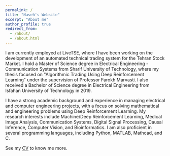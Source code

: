 ```yaml
---
permalink: /
title: "Naseh's Website"
excerpt: "About me"
author_profile: true
redirect_from: 
  - /about/
  - /about.html
---
```

I am currently employed at LiveTSE, where I have been working on the development of an automated technical trading system for the Tehran Stock Market. I hold a Master of Science degree in Electrical Engineering - Communication Systems from Sharif University of Technology, where my thesis focused on "Algorithmic Trading Using Deep Reinforcement Learning" under the supervision of Professor Farokh Marvasti. I also received a Bachelor of Science degree in Electrical Engineering from Isfahan University of Technology in 2019.

I have a strong academic background and experience in managing electrical and computer engineering projects, with a focus on solving mathematical and engineering problems using Deep Reinforcement Learning. My research interests include Machine/Deep Reinforcement Learning, Medical Image Analysis, Communication Systems, Digital Signal Processing, Causal Inference, Computer Vision, and Bioinformatics. I am also proficient in several programming languages, including Python, MATLAB, Mathcad, and C.

See my [CV](/cv/) to know me more.
